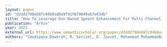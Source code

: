 ```yaml
---
layout: paper
id: "d2dd2798eb87c94b8ad0a9f91f679849a67e63db"
title: "How To Leverage Dnn-Based Speech Enhancement For Multi-Channel Speaker Verification?"
publication: "ArXiv"
year: 2022
external_url: https://www.semanticscholar.org/paper/d2dd2798eb87c94b8ad0a9f91f679849a67e63db
authors: "Sandipana Dowerah, R. Serizel, D. Jouvet, Mohammad MohammadAmini, D. Matrouf"
---
```

